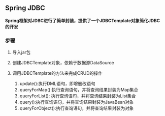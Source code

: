 ## Spring JDBC

**Spring框架对JDBC进行了简单封装，提供了一个JDBCTemplate对象简化JDBC的开发**

### 步骤

1. 导入jar包



2. 创建JDBCTemplate对象，依赖于数据源DataSource

3. 调用JDBCTemplate的方法来完成CRUD的操作

    1. update():执行DML语句，即增删改语句
    2. queryForMap():执行查询语句，并将查询结果封装为Map集合
    3. queryForList(): 执行查询语句，并将查询结果封装为List集合
    4. query():执行查询语句，并将查询结果封装为JavaBean对象
    5. queryForObject():执行查询语句，并将查询结果封装为对象